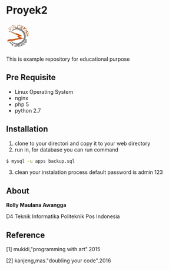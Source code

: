 # Proyek2
[![N|Solid](./img/proposal/logo.jpg)](http://www.poltekpos.ac.id/)

This is example repository for educational purpose
## Pre Requisite
* Linux Operating System
* nginx
* php 5
* python 2.7

## Installation
1. clone to your directori and copy it to your web directory
2. run in, for database you can run command

```sh
$ mysql -u apps backup.sql
```
3. clean your instalation process default password is admin 123




## About
**Rolly Maulana Awangga**

D4 Teknik Informatika Politeknik Pos Indonesia

## Reference
[1] mukidi,"programming with art".2015

[2] kanjeng,mas."doubling your code".2016